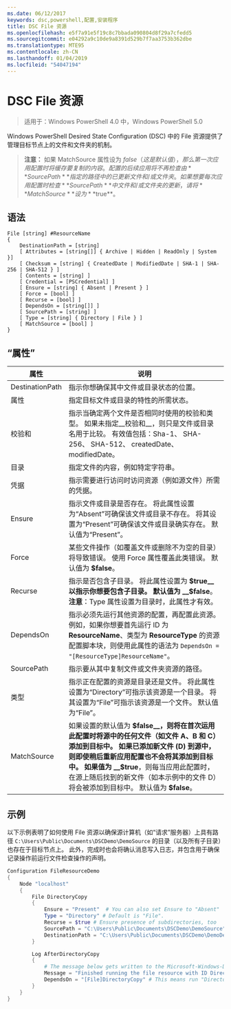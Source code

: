 ```yaml
---
ms.date: 06/12/2017
keywords: dsc,powershell,配置,安装程序
title: DSC File 资源
ms.openlocfilehash: e5f7a91e5f19c8c7bbada090804d8f29a7cfedd5
ms.sourcegitcommit: e04292a9c10de9a8391d529b7f7aa3753b362dbe
ms.translationtype: MTE95
ms.contentlocale: zh-CN
ms.lasthandoff: 01/04/2019
ms.locfileid: "54047194"
---
```

# <a name="dsc-file-resource"></a>DSC File 资源

> 适用于：Windows PowerShell 4.0 中，Windows PowerShell 5.0

Windows PowerShell Desired State Configuration (DSC) 中的 File 资源提供了管理目标节点上的文件和文件夹的机制。

>**注意：** 如果 MatchSource 属性设为 $false（这是默认值），那么第一次应用配置时将缓存要复制的内容。
>配置的后续应用将不再检查由 **SourcePath** 指定的路径中的已更新文件和/或文件夹。 如果想要每次应用配置时检查 **SourcePath** 中文件和/或文件夹的更新，请将 **MatchSource** 设为 **$true**。

## <a name="syntax"></a>语法
```
File [string] #ResourceName
{
    DestinationPath = [string]
    [ Attributes = [string[]] { Archive | Hidden | ReadOnly | System }]
    [ Checksum = [string] { CreatedDate | ModifiedDate | SHA-1 | SHA-256 | SHA-512 } ]
    [ Contents = [string] ]
    [ Credential = [PSCredential] ]
    [ Ensure = [string] { Absent | Present } ]
    [ Force = [bool] ]
    [ Recurse = [bool] ]
    [ DependsOn = [string[]] ]
    [ SourcePath = [string] ]
    [ Type = [string] { Directory | File } ]
    [ MatchSource = [bool] ]
}
```

## <a name="properties"></a>“属性”

|  属性  |  说明   |
|---|---|
| DestinationPath| 指示你想确保其中文件或目录状态的位置。|
| 属性| 指定目标文件或目录的特性的所需状态。|
| 校验和| 指示当确定两个文件是否相同时使用的校验和类型。 如果未指定__校验和__，则只是文件或目录名用于比较。 有效值包括：Sha-1、 SHA-256、 SHA-512、 createdDate、 modifiedDate。|
| 目录| 指定文件的内容，例如特定字符串。|
| 凭据| 指示需要进行访问时访问资源（例如源文件）所需的凭据。|
| Ensure| 指示文件或目录是否存在。 将此属性设置为“Absent”可确保该文件或目录不存在。 将其设置为“Present”可确保该文件或目录确实存在。 默认值为“Present”。|
| Force| 某些文件操作（如覆盖文件或删除不为空的目录）将导致错误。 使用 Force 属性覆盖此类错误。 默认值为 __$false__。|
| Recurse| 指示是否包含子目录。 将此属性设置为 __$true__ 以指示你想要包含子目录。 默认值为 __$false__。 **注意**：Type 属性设置为目录时，此属性才有效。|
| DependsOn | 指示必须先运行其他资源的配置，再配置此资源。 例如，如果你想要首先运行 ID 为 __ResourceName__、类型为 __ResourceType__ 的资源配置脚本块，则使用此属性的语法为 `DependsOn = "[ResourceType]ResourceName"`。|
| SourcePath| 指示要从其中复制文件或文件夹资源的路径。|
| 类型| 指示正在配置的资源是目录还是文件。 将此属性设置为“Directory”可指示该资源是一个目录。 将其设置为“File”可指示该资源是一个文件。 默认值为“File”。|
| MatchSource| 如果设置的默认值为 __$false__，则将在首次运用此配置时将源中的任何文件（如文件 A、B 和 C）添加到目标中。 如果已添加新文件 (D) 到源中，则即使稍后重新应用配置也不会将其添加到目标中。 如果值为 __$true__，则每当应用此配置时，在源上随后找到的新文件（如本示例中的文件 D）将会被添加到目标中。 默认值为 **$false**。|

## <a name="example"></a>示例

以下示例表明了如何使用 File 资源以确保源计算机（如“请求”服务器）上具有路径 `C:\Users\Public\Documents\DSCDemo\DemoSource` 的目录（以及所有子目录）也存在于目标节点上。 此外，完成时也会将确认消息写入日志，并包含用于确保记录操作前运行文件检查操作的声明。

```powershell
Configuration FileResourceDemo
{
    Node "localhost"
    {
        File DirectoryCopy
        {
            Ensure = "Present"  # You can also set Ensure to "Absent"
            Type = "Directory" # Default is "File".
            Recurse = $true # Ensure presence of subdirectories, too
            SourcePath = "C:\Users\Public\Documents\DSCDemo\DemoSource"
            DestinationPath = "C:\Users\Public\Documents\DSCDemo\DemoDestination"
        }

        Log AfterDirectoryCopy
        {
            # The message below gets written to the Microsoft-Windows-Desired State Configuration/Analytic log
            Message = "Finished running the file resource with ID DirectoryCopy"
            DependsOn = "[File]DirectoryCopy" # This means run "DirectoryCopy" first.
        }
    }
}
```